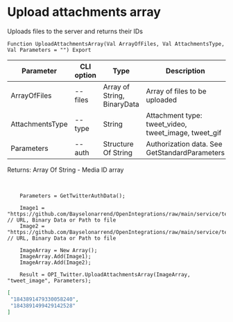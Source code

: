 ﻿---
sidebar_position: 7
---

# Upload attachments array
 Uploads files to the server and returns their IDs



`Function UploadAttachmentsArray(Val ArrayOfFiles, Val AttachmentsType, Val Parameters = "") Export`

  | Parameter | CLI option | Type | Description |
  |-|-|-|-|
  | ArrayOfFiles | --files | Array of String, BinaryData | Array of files to be uploaded |
  | AttachmentsType | --type | String | Attachment type: tweet_video, tweet_image, tweet_gif |
  | Parameters | --auth | Structure Of String | Authorization data. See GetStandardParameters |

  
  Returns:  Array Of String - Media ID array

<br/>




```bsl title="Code example"
    Parameters = GetTwitterAuthData();

    Image1 = "https://github.com/Bayselonarrend/OpenIntegrations/raw/main/service/test_data/picture.jpg"; // URL, Binary Data or Path to file
    Image2 = "https://github.com/Bayselonarrend/OpenIntegrations/raw/main/service/test_data/picture2.jpg"; // URL, Binary Data or Path to file

    ImageArray = New Array();
    ImageArray.Add(Image1);
    ImageArray.Add(Image2);

    Result = OPI_Twitter.UploadAttachmentsArray(ImageArray, "tweet_image", Parameters);
```
 



```json title="Result"
[
 "1843891479330058240",
 "1843891499429142528"
]
```
